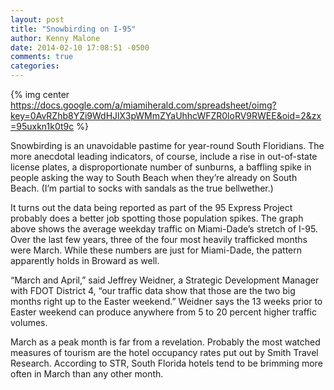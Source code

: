 ```yaml
---
layout: post
title: "Snowbirding on I-95"
author: Kenny Malone
date: 2014-02-10 17:08:51 -0500
comments: true
categories: 
---
```


{% img center https://docs.google.com/a/miamiherald.com/spreadsheet/oimg?key=0AvRZhb8YZi9WdHJlX3pWMmZYaUhhcWFZR0loRV9RWEE&oid=2&zx=95uxkn1k0t9c %}

Snowbirding is an unavoidable pastime for year-round South Floridians. The more anecdotal leading indicators, of course, include a rise in out-of-state license plates, a disproportionate number of sunburns, a baffling spike in people asking the way to South Beach when they’re already on South Beach. (I’m partial to socks with sandals as the true bellwether.)
<!-- more -->
It turns out the data being reported as part of the 95 Express Project probably does a better job spotting those population spikes. The graph above shows the average weekday traffic on Miami-Dade’s stretch of I-95.
Over the last few years, three of the four most heavily trafficked months were March. While these numbers are just for Miami-Dade, the pattern apparently holds in Broward as well. 

“March and April,” said Jeffrey Weidner, a Strategic Development Manager with FDOT District 4, “our traffic data show that those are the two big months right up to the Easter weekend.” Weidner says the 13 weeks prior to Easter weekend can produce anywhere from 5 to 20 percent higher traffic volumes. 

March as a peak month is far from a revelation. Probably the most watched measures of tourism are the hotel occupancy rates put out by Smith Travel Research. According to STR, South Florida hotels tend to be brimming more often in March than any other month.
